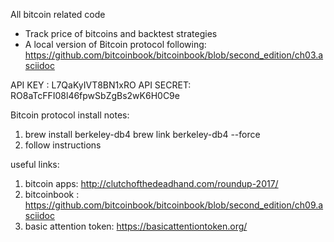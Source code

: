All bitcoin related code

- Track price of bitcoins and backtest strategies
- A local version of Bitcoin protocol following: 
	https://github.com/bitcoinbook/bitcoinbook/blob/second_edition/ch03.asciidoc

API KEY   : L7QaKyIVT8BN1xRO
API SECRET: RO8aTcFFI08l46fpwSbZgBs2wK6H0C9e


Bitcoin protocol install notes:


1. brew install berkeley-db4
	brew link berkeley-db4 --force
2. follow instructions

useful links:
1. bitcoin apps: http://clutchofthedeadhand.com/roundup-2017/
2. bitcoinbook : https://github.com/bitcoinbook/bitcoinbook/blob/second_edition/ch09.asciidoc
3. basic attention token: https://basicattentiontoken.org/

